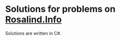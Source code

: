 # Solutions for problems on [Rosalind.Info](http://rosalind.info/problems/list-view/)

Solutions are written in C#.
